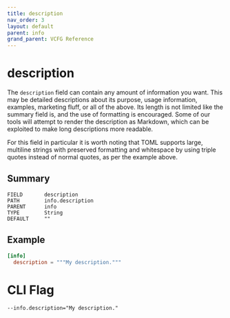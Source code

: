 ```yaml
---
title: description
nav_order: 3
layout: default
parent: info
grand_parent: VCFG Reference
---
```


# description

The `description` field can contain any amount of information you want. This may be detailed descriptions about its purpose, usage information, examples, marketing fluff, or all of the above. Its length is not limited like the summary field is, and the use of formatting is encouraged. Some of our tools will attempt to render the description as Markdown, which can be exploited to make long descriptions more readable.

For this field in particular it is worth noting that TOML supports large, multiline strings with preserved formatting and whitespace by using triple quotes instead of normal quotes, as per the example above.

## Summary

```
FIELD       description
PATH        info.description
PARENT      info
TYPE        String
DEFAULT     ""
```

## Example

```toml
[info]
  description = """My description."""
```

# CLI Flag

```
--info.description="My description."
```